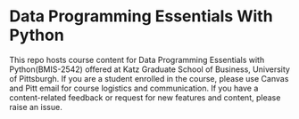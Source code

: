# Data Programming Essentials With Python

This repo hosts course content for Data Programming Essentials with Python(BMIS-2542) offered at Katz Graduate School of Business, University of Pittsburgh.
If you are a student enrolled in the course, please use Canvas and Pitt email for course logistics and communication.
If you have a content-related feedback or request for new features and content, please raise an issue.
